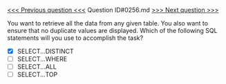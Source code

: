 [<<< Previous question <<<](0255.md)  Question ID#0256.md  [>>> Next question >>>](0257.md) 

You want to retrieve all the data from any given table. You also want to ensure that no duplicate values are displayed. Which of the following SQL statements will you use to accomplish the task?

- [x] SELECT...DISTINCT
- [ ] SELECT...WHERE
- [ ] SELECT...ALL
- [ ] SELECT...TOP
